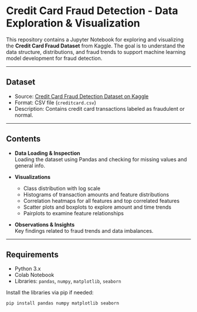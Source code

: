 # Credit Card Fraud Detection - Data Exploration & Visualization

This repository contains a Jupyter Notebook for exploring and visualizing the **Credit Card Fraud Dataset** from Kaggle. The goal is to understand the data structure, distributions, and fraud trends to support machine learning model development for fraud detection.

---

## Dataset

- Source: [Credit Card Fraud Detection Dataset on Kaggle](https://www.kaggle.com/datasets/mlg-ulb/creditcardfraud)
- Format: CSV file (`creditcard.csv`)
- Description: Contains credit card transactions labeled as fraudulent or normal.

---

## Contents

- **Data Loading & Inspection**  
  Loading the dataset using Pandas and checking for missing values and general info.

- **Visualizations**  
  - Class distribution with log scale  
  - Histograms of transaction amounts and feature distributions  
  - Correlation heatmaps for all features and top correlated features  
  - Scatter plots and boxplots to explore amount and time trends  
  - Pairplots to examine feature relationships

- **Observations & Insights**  
  Key findings related to fraud trends and data imbalances.

---

## Requirements

- Python 3.x  
- Colab Notebook  
- Libraries: `pandas`, `numpy`, `matplotlib`, `seaborn`

Install the libraries via pip if needed:

```bash
pip install pandas numpy matplotlib seaborn
